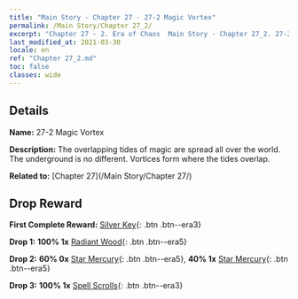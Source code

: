 ```yaml
---
title: "Main Story - Chapter 27 - 27-2 Magic Vortex"
permalink: /Main Story/Chapter 27_2/
excerpt: "Chapter 27 - 2. Era of Chaos  Main Story - Chapter 27_2. 27-2 Magic Vortex"
last_modified_at: 2021-03-30
locale: en
ref: "Chapter 27_2.md"
toc: false
classes: wide
---
```


## Details

 **Name:** 27-2 Magic Vortex

 **Description:** The overlapping tides of magic are spread all over the world. The underground is no different. Vortices form where the tides overlap.

 **Related to:** [Chapter 27](/Main Story/Chapter 27/)

## Drop Reward

 **First Complete Reward:** [Silver Key](/Items/con_693/){: .btn .btn--era3}

 **Drop 1:** **100% 1x** [Radiant Wood](/Items/mat_97/){: .btn .btn--era5}

 **Drop 2:** **60% 0x** [Star Mercury](/Items/mat_91/){: .btn .btn--era5}, **40% 1x** [Star Mercury](/Items/mat_91/){: .btn .btn--era5}

 **Drop 3:** **100% 1x** [Spell Scrolls](/Items/con_694/){: .btn .btn--era3}

